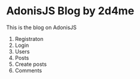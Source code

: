 # AdonisJS Blog by 2d4me

This is the blog on AdonisJS
1. Registraton
2. Login
3. Users
4. Posts
5. Create posts
6. Comments
